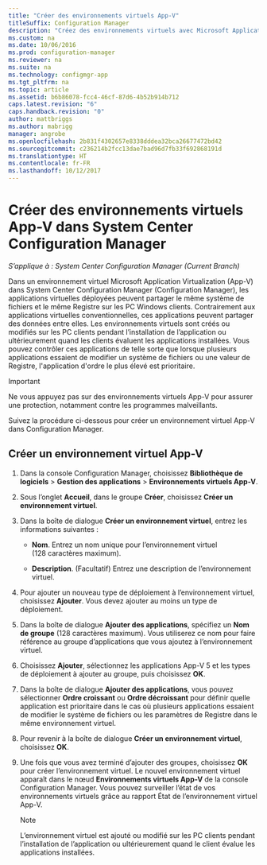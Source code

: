 ```yaml
---
title: "Créer des environnements virtuels App-V"
titleSuffix: Configuration Manager
description: "Créez des environnements virtuels avec Microsoft Application Virtualization pour permettre aux applications de partager des données entre elles."
ms.custom: na
ms.date: 10/06/2016
ms.prod: configuration-manager
ms.reviewer: na
ms.suite: na
ms.technology: configmgr-app
ms.tgt_pltfrm: na
ms.topic: article
ms.assetid: b6b86078-fcc4-46cf-87d6-4b52b914b712
caps.latest.revision: "6"
caps.handback.revision: "0"
author: mattbriggs
ms.author: mabrigg
manager: angrobe
ms.openlocfilehash: 2b831f4302657e8338dddea32bca26677472bd42
ms.sourcegitcommit: c236214b2fcc13dae7bad96d7fb33f692868191d
ms.translationtype: HT
ms.contentlocale: fr-FR
ms.lasthandoff: 10/12/2017
---
```

# <a name="create-app-v-virtual-environments-in-system-center-configuration-manager"></a>Créer des environnements virtuels App-V dans System Center Configuration Manager

*S’applique à : System Center Configuration Manager (Current Branch)*

Dans un environnement virtuel Microsoft Application Virtualization (App-V) dans System Center Configuration Manager (Configuration Manager), les applications virtuelles déployées peuvent partager le même système de fichiers et le même Registre sur les PC Windows clients. Contrairement aux applications virtuelles conventionnelles, ces applications peuvent partager des données entre elles. Les environnements virtuels sont créés ou modifiés sur les PC clients pendant l’installation de l’application ou ultérieurement quand les clients évaluent les applications installées. Vous pouvez contrôler ces applications de telle sorte que lorsque plusieurs applications essaient de modifier un système de fichiers ou une valeur de Registre, l'application d'ordre le plus élevé est prioritaire.  

> [!IMPORTANT]  
>  Ne vous appuyez pas sur des environnements virtuels App-V pour assurer une protection, notamment contre les programmes malveillants.  

 Suivez la procédure ci-dessous pour créer un environnement virtuel App-V dans Configuration Manager.  

## <a name="create-an-app-v-virtual-environment"></a>Créer un environnement virtuel App-V  

1.  Dans la console Configuration Manager, choisissez **Bibliothèque de logiciels** > **Gestion des applications** > **Environnements virtuels App-V**.  

3.  Sous l’onglet **Accueil**, dans le groupe **Créer**, choisissez **Créer un environnement virtuel**.  

4.  Dans la boîte de dialogue **Créer un environnement virtuel**, entrez les informations suivantes :  

    -   **Nom**.  Entrez un nom unique pour l’environnement virtuel (128 caractères maximum).  

    -   **Description**. (Facultatif) Entrez une description de l’environnement virtuel.  

5.  Pour ajouter un nouveau type de déploiement à l’environnement virtuel, choisissez **Ajouter**. Vous devez ajouter au moins un type de déploiement.  

6.  Dans la boîte de dialogue **Ajouter des applications**, spécifiez un **Nom de groupe** (128 caractères maximum). Vous utiliserez ce nom pour faire référence au groupe d’applications que vous ajoutez à l’environnement virtuel.  

7.  Choisissez **Ajouter**, sélectionnez les applications App-V 5 et les types de déploiement à ajouter au groupe, puis choisissez **OK**.  

8.  Dans la boîte de dialogue **Ajouter des applications**, vous pouvez sélectionner **Ordre croissant** ou **Ordre décroissant** pour définir quelle application est prioritaire dans le cas où plusieurs applications essaient de modifier le système de fichiers ou les paramètres de Registre dans le même environnement virtuel.  

9. Pour revenir à la boîte de dialogue **Créer un environnement virtuel**, choisissez **OK**.  

10. Une fois que vous avez terminé d’ajouter des groupes, choisissez **OK** pour créer l’environnement virtuel. Le nouvel environnement virtuel apparaît dans le nœud **Environnements virtuels App-V** de la console Configuration Manager. Vous pouvez surveiller l’état de vos environnements virtuels grâce au rapport État de l’environnement virtuel App-V.  

    > [!NOTE]  
    >  L’environnement virtuel est ajouté ou modifié sur les PC clients pendant l’installation de l’application ou ultérieurement quand le client évalue les applications installées.  
